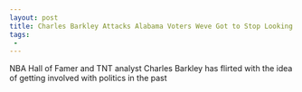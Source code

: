 ```yaml
---
layout: post
title: Charles Barkley Attacks Alabama Voters Weve Got to Stop Looking Like Idiots to the Nation
tags:
 -
---
```

NBA Hall of Famer and TNT analyst Charles Barkley has flirted with the idea of getting involved with politics in the past
